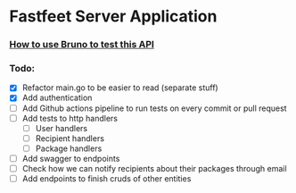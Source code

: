 # Fastfeet Server Application

### [How to use Bruno to test this API](./bruno-http-client)

### Todo:

- [x] Refactor main.go to be easier to read (separate stuff)
- [x] Add authentication
- [ ] Add Github actions pipeline to run tests on every commit or pull request
- [ ] Add tests to http handlers
  - [ ] User handlers
  - [ ] Recipient handlers
  - [ ] Package handlers
- [ ] Add swagger to endpoints
- [ ] Check how we can notify recipients about their packages through email
- [ ] Add endpoints to finish cruds of other entities
